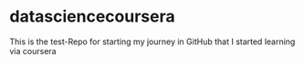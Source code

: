 # datasciencecoursera
This is the test-Repo for starting my journey in GitHub that I started learning via coursera
